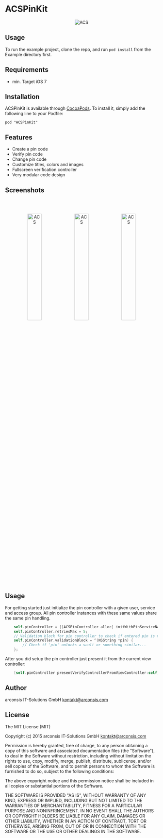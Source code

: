 # ACSPinKit

<p align="center" >
  <img src="https://dl.dropboxusercontent.com/u/8901989/ACSPinKit.png" alt="ACS" title="ACS">
</p>

## Usage

To run the example project, clone the repo, and run `pod install` from the Example directory first.

## Requirements
- min. Target iOS 7

## Installation

ACSPinKit is available through [CocoaPods](http://cocoapods.org). To install
it, simply add the following line to your Podfile:

    pod "ACSPinKit"
    
## Features
- Create a pin code
- Verify pin code
- Change pin code
- Customize titles, colors and images
- Fullscreen verification controller
- Very modular code design

## Screenshots

<br>
<br>
<p align="center" >
	<img src="https://dl.dropboxusercontent.com/u/8901989/ACS1.png" width="30%" height="30%" alt="ACS" title="ACS">
  <img src="https://dl.dropboxusercontent.com/u/8901989/ACS2.png" width="30%" height="30%" alt="ACS" title="ACS">
  <img src="https://dl.dropboxusercontent.com/u/8901989/ACS3.png" width="30%" height="30%" alt="ACS" title="ACS">
</p>
<br>
<br>

## Usage

For getting started just initialize the pin controller with a given user, service and access group. All pin controller instances with these same values share the same pin handling.

```objective-c
	self.pinController = [[ACSPinController alloc] initWithPinServiceName:@"testservice" pinUserName:@"testuser" accessGroup:@"accesstest" delegate:self];
    self.pinController.retriesMax = 5;
    // Validation block for pin controller to check if entered pin is valid.
    self.pinController.validationBlock = ^(NSString *pin) {
        // Check if 'pin' unlocks a vault or something similar...
    };
```

After you did setup the pin controller just present it from the current view controller:

```objective-c
	[self.pinController presentVerifyControllerFromViewController:self];
```


## Author

arconsis IT-Solutions GmbH <kontakt@arconsis.com>

## License

The MIT License (MIT)

Copyright (c) 2015 arconsis IT-Solutions GmbH <kontakt@arconsis.com>

Permission is hereby granted, free of charge, to any person obtaining a copy
of this software and associated documentation files (the "Software"), to deal
in the Software without restriction, including without limitation the rights
to use, copy, modify, merge, publish, distribute, sublicense, and/or sell
copies of the Software, and to permit persons to whom the Software is
furnished to do so, subject to the following conditions:

The above copyright notice and this permission notice shall be included in
all copies or substantial portions of the Software.

THE SOFTWARE IS PROVIDED "AS IS", WITHOUT WARRANTY OF ANY KIND, EXPRESS OR
IMPLIED, INCLUDING BUT NOT LIMITED TO THE WARRANTIES OF MERCHANTABILITY,
FITNESS FOR A PARTICULAR PURPOSE AND NONINFRINGEMENT. IN NO EVENT SHALL THE
AUTHORS OR COPYRIGHT HOLDERS BE LIABLE FOR ANY CLAIM, DAMAGES OR OTHER
LIABILITY, WHETHER IN AN ACTION OF CONTRACT, TORT OR OTHERWISE, ARISING FROM,
OUT OF OR IN CONNECTION WITH THE SOFTWARE OR THE USE OR OTHER DEALINGS IN
THE SOFTWARE.

